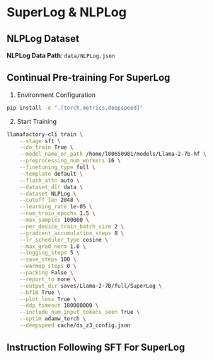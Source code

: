 # SuperLog & NLPLog
## NLPLog Dataset
**NLPLog Data Path**: `data/NLPLog.json`

## Continual Pre-training For SuperLog
1. Environment Configuration
```bash
pip install -e ".[torch,metrics,deepspeed]"
```
2. Start Training
```bash
llamafactory-cli train \
    --stage sft \
    --do_train True \
    --model_name_or_path /home/l00650981/models/Llama-2-7b-hf \
    --preprocessing_num_workers 16 \
    --finetuning_type full \
    --template default \
    --flash_attn auto \
    --dataset_dir data \
    --dataset NLPLog \
    --cutoff_len 2048 \
    --learning_rate 1e-05 \
    --num_train_epochs 1.5 \
    --max_samples 100000 \
    --per_device_train_batch_size 2 \
    --gradient_accumulation_steps 8 \
    --lr_scheduler_type cosine \
    --max_grad_norm 1.0 \
    --logging_steps 5 \
    --save_steps 100 \
    --warmup_steps 0 \
    --packing False \
    --report_to none \
    --output_dir saves/Llama-2-7B/full/SuperLog \
    --bf16 True \
    --plot_loss True \
    --ddp_timeout 180000000 \
    --include_num_input_tokens_seen True \
    --optim adamw_torch \
    --deepspeed cache/ds_z3_config.json 
```
## Instruction Following SFT For SuperLog

```bash
```
